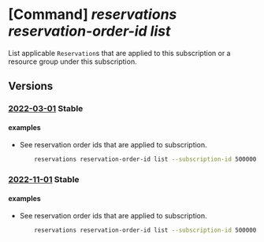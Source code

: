 # [Command] _reservations reservation-order-id list_

List applicable `Reservation`s that are applied to this subscription or a resource group under this subscription.

## Versions

### [2022-03-01](/Resources/mgmt-plane/L3N1YnNjcmlwdGlvbnMve30vcHJvdmlkZXJzL21pY3Jvc29mdC5jYXBhY2l0eS9hcHBsaWVkcmVzZXJ2YXRpb25z/2022-03-01.xml) **Stable**

<!-- mgmt-plane /subscriptions/{}/providers/microsoft.capacity/appliedreservations 2022-03-01 -->

#### examples

- See reservation order ids that are applied to subscription.
    ```bash
        reservations reservation-order-id list --subscription-id 50000000-aaaa-bbbb-cccc-100000000002
    ```

### [2022-11-01](/Resources/mgmt-plane/L3N1YnNjcmlwdGlvbnMve30vcHJvdmlkZXJzL21pY3Jvc29mdC5jYXBhY2l0eS9hcHBsaWVkcmVzZXJ2YXRpb25z/2022-11-01.xml) **Stable**

<!-- mgmt-plane /subscriptions/{}/providers/microsoft.capacity/appliedreservations 2022-11-01 -->

#### examples

- See reservation order ids that are applied to subscription.
    ```bash
        reservations reservation-order-id list --subscription-id 50000000-aaaa-bbbb-cccc-100000000002
    ```
